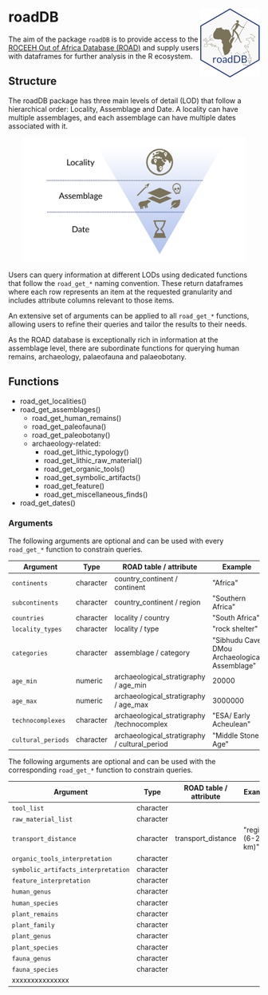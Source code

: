 # roadDB  <a href="http://roceeh.net"><img src="docs/logo.png" align="right" height="138" /></a>
The aim of the package `roadDB` is to provide access to the [ROCEEH Out of Africa Database (ROAD)](https://www.roceeh.uni-tuebingen.de/roadweb/smarty_road_simple_search.php) and supply users with dataframes for further analysis in the R ecosystem.

## Structure
The roadDB package has three main levels of detail (LOD) that follow a hierarchical order: Locality, Assemblage and Date. A locality can have multiple assemblages, and each assemblage can have multiple dates associated with it.

<p align="center">
<img src="docs/levels_of_detail.svg" alt="Illustration of the three levels of the roadDB R-package from top to bottom: Locality, Assemblage and Date" height="250">
</p>

Users can query information at different LODs using dedicated functions that follow the `road_get_*` naming convention. These return dataframes where each row represents an item at the requested granularity and includes attribute columns relevant to those items.

An extensive set of arguments can be applied to all `road_get_*` functions, allowing users to refine their queries and tailor the results to their needs.

As the ROAD database is exceptionally rich in information at the assemblage level, there are subordinate functions for querying human remains, archaeology, palaeofauna and palaeobotany.


## Functions
- road_get_localities()
- road_get_assemblages()
	- road_get_human_remains()
	- road_get_paleofauna()
	- road_get_paleobotany()
	- archaeology-related:
		- road_get_lithic_typology()
		- road_get_lithic_raw_material()
		- road_get_organic_tools()
		- road_get_symbolic_artifacts()
		- road_get_feature()
		- road_get_miscellaneous_finds()
- road_get_dates()

### Arguments
The following arguments are optional and can be used with every `road_get_*` function to constrain queries.

| Argument                            | Type      | ROAD table / attribute                               | Example                                       |
| ----------------------------------- | --------- | ---------------------------------------------------- | --------------------------------------------- |
| `continents`                        | character | country_continent / continent                        | "Africa"                                      |
| `subcontinents`                     | character | country_continent / region                           | "Southern Africa"                             |
| `countries`                         | character | locality / country                                   | "South Africa"                                |
| `locality_types`                    | character | locality / type                                      | "rock shelter"                                |
| `categories`                        | character | assemblage / category                                | "Sibhudu Cave DMou Archaeological Assemblage" |
| `age_min`                           | numeric   | archaeological_stratigraphy / age_min                | 20000                                         |
| `age_max`                           | numeric   | archaeological_stratigraphy / age_max                | 3000000                                       |
| `technocomplexes`                   | character | archaeological_stratigraphy /technocomplex           | "ESA/ Early Acheulean"                         |
| `cultural_periods`                  | character | archaeological_stratigraphy / cultural_period        | "Middle Stone Age"                            |


The following arguments are optional and can be used with the corresponding `road_get_*` function to constrain queries.

| Argument                            | Type      | ROAD table / attribute                               | Example                                       |
| ----------------------------------- | --------- | ---------------------------------------------------- | --------------------------------------------- |
| `tool_list`                         | character |                                                      |                                               |
| `raw_material_list`                 | character |                                                      |                                               |
| `transport_distance`                | character | transport_distance                                   |  "regional (6-20 km)"                         |
| `organic_tools_interpretation`      | character |                                                      |                                               |
| `symbolic_artifacts_interpretation` | character |                                                      |                                               |
| `feature_interpretation`            | character |                                                      |                                               |
| `human_genus`                       | character |                                                      |                                               |
| `human_species`                     | character |                                                      |                                               |
| `plant_remains`                     | character |                                                      |                                               |
| `plant_family`                      | character |                                                      |                                               |
| `plant_genus`                       | character |                                                      |                                               |
| `plant_species`                     | character |                                                      |                                               |
| `fauna_genus`                       | character |                                                      |                                               |
| `fauna_species`                     | character |                                                      |                                               |
| xxxxxxxxxxxxxxx                     |           |                                                      |                                               |
